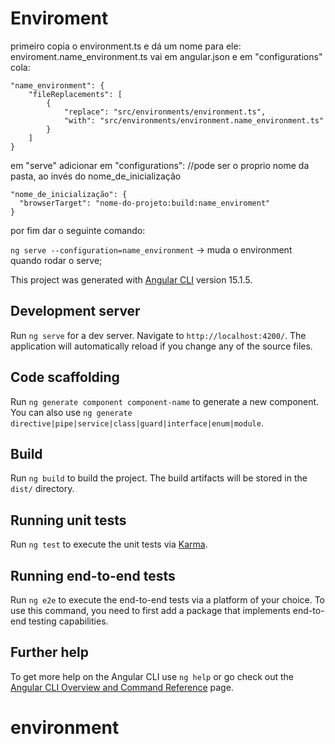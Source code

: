 # Enviroment

primeiro copia o environment.ts e dá um nome para ele:  enviroment.name_environment.ts
vai em angular.json e em "configurations" cola:

    "name_environment": {
        "fileReplacements": [
            {
                "replace": "src/environments/environment.ts",
                "with": "src/environments/environment.name_environment.ts"
            }
        ]
    }

em "serve" adicionar em "configurations": //pode ser o proprio nome da pasta, ao invés do nome_de_inicialização

    "nome_de_inicialização": { 
      "browserTarget": "nome-do-projeto:build:name_enviroment"
    }
    
por fim dar o seguinte comando:

`ng serve --configuration=name_environment` -> muda o environment quando rodar o serve;


This project was generated with [Angular CLI](https://github.com/angular/angular-cli) version 15.1.5.

## Development server

Run `ng serve` for a dev server. Navigate to `http://localhost:4200/`. The application will automatically reload if you change any of the source files.

## Code scaffolding

Run `ng generate component component-name` to generate a new component. You can also use `ng generate directive|pipe|service|class|guard|interface|enum|module`.

## Build

Run `ng build` to build the project. The build artifacts will be stored in the `dist/` directory.

## Running unit tests

Run `ng test` to execute the unit tests via [Karma](https://karma-runner.github.io).

## Running end-to-end tests

Run `ng e2e` to execute the end-to-end tests via a platform of your choice. To use this command, you need to first add a package that implements end-to-end testing capabilities.

## Further help

To get more help on the Angular CLI use `ng help` or go check out the [Angular CLI Overview and Command Reference](https://angular.io/cli) page.
# environment
